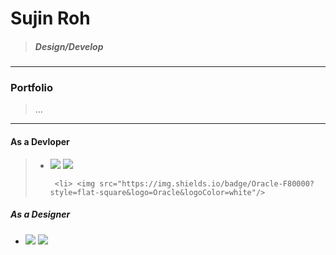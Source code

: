 # Sujin Roh
> ##### Design/Develop
>
> 
>
>
>
>
>
> 
>
>
>

---
### Portfolio
> ...
















---
#### As a Devloper
>   <ul>
>      <li><p float="center">
>      <img src="https://img.shields.io/badge/HTML5-E34F26?style=flat-square&logo=HTML5&logoColor=white"/>
>      <img src="https://img.shields.io/badge/CSS3-1572B6?style=flat-square&logo=CSS3&logoColor=white"/>
>      </p>
>
>      <li> <img src="https://img.shields.io/badge/Oracle-F80000?style=flat-square&logo=Oracle&logoColor=white"/>
>    </ul>
 
##### As a Designer
+ <p float="center">
  <img src="https://img.shields.io/badge/Adobe_Illustrator-FF9A00?style=flat-square&logo=AdobeIllustrator&logoColor=white" />
  <img src="https://img.shields.io/badge/Adobe_Photoshop-31A8FF?style=flat-square&logo=AdobePhotoshop&logoColor=white"/>
</p>

